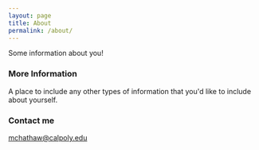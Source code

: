 ```yaml
---
layout: page
title: About
permalink: /about/
---
```


Some information about you!

### More Information

A place to include any other types of information that you'd like to include about yourself.

### Contact me

[mchathaw@calpoly.edu](mailto:armcdona@calpoly.edu)
